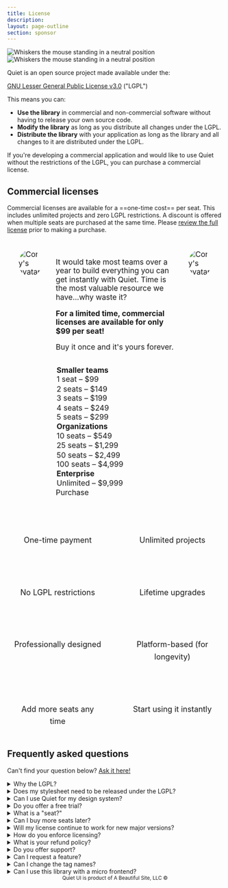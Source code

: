 ```yaml
---
title: License
description: 
layout: page-outline
section: sponsor
---
```


<img class="whiskers only-light" src="/assets/images/whiskers/whiskers-neutral-light.svg" alt="Whiskers the mouse standing in a neutral position">
<img class="whiskers only-dark" src="/assets/images/whiskers/whiskers-neutral-dark.svg" alt="Whiskers the mouse standing in a neutral position">

Quiet is an open source project made available under the:

[GNU Lesser General Public License v3.0](https://www.tldrlegal.com/license/gnu-lesser-general-public-license-v3-lgpl-3) ("LGPL")

This means you can:

- **Use the library** in commercial and non-commercial software without having to release your own source code.
- **Modify the library** as long as you distribute all changes under the LGPL.
- **Distribute the library** with your application as long as the library and all changes to it are distributed under the LGPL.

If you're developing a commercial application and would like to use Quiet without the restrictions of the LGPL, you can purchase a commercial license.

## Commercial licenses

Commercial licenses are available for a ==one-time cost== per seat. This includes unlimited projects and zero LGPL restrictions. A discount is offered when multiple seats are purchased at the same time. Please [review the full license](TODO) prior to making a purchase.

<div id="pricing-callout">
<div class="quote">
  <img 
    src="https://gravatar.com/avatar/bf1b3b95fd5b096a3592247c29667b33?s=400" 
    alt="Cory's avatar"
  >
  <div>
  <p>It would take most teams over a year to build everything you can get instantly with Quiet. Time is the most valuable resource we have…why waste it?</p>
  <p><strong>For a limited time, commercial licenses are available for only $99 per seat!</strong></p>
  <p style="margin-block-end: 0;">Buy it once and it's yours forever.</p>

  <form id="purchase-form">
  <quiet-select label="Number of seats" size="lg" pill>
    <optgroup label="Smaller teams">
      <option name="1">1 seat – $99</option>
      <option name="2">2 seats – $149</option>
      <option name="3">3 seats – $199</option>
      <option name="4">4 seats – $249</option>
      <option name="5">5 seats – $299</option>
    </optgroup>
    <optgroup label="Organizations">
      <option name="10">10 seats – $549</option>
      <option name="25">25 seats – $1,299</option>
      <option name="50">50 seats – $2,499</option>
      <option name="100">100 seats – $4,999</option>
    </optgroup>
    <optgroup label="Enterprise">
      <option name="enterprise">Unlimited – $9,999</option>
    </optgroup>
  </quiet-select>
  <quiet-button variant="primary" size="lg" pill href="TODO" target="_blank">
    Purchase
  </quiet-button>
  </form>
  </div>
  <img 
    src="/assets/images/heart.png" 
    alt="Cory's avatar"
    class="not-mobile"
  >
</div>
</div>

<ul id="features-list" aria-label="Features">
  <li><quiet-icon name="cash-banknote" style="color: #7db664;"></quiet-icon><br>One-time payment</li>
  <li><quiet-icon name="infinity" style="color: #b394f4;"></quiet-icon><br>Unlimited projects</li>
  <li><quiet-icon name="unlink" style="color: #a3a6b5;"></quiet-icon><br>No LGPL restrictions</li>
  <li><quiet-icon name="calendar" style="color: #58acf2;"></quiet-icon><br>Lifetime upgrades</li>
  <li><quiet-icon name="tools" style="color: #e98d61;"></quiet-icon><br>Professionally designed</li>
  <li><quiet-icon name="hourglass" style="color: #39baa4;"></quiet-icon><br>Platform-based (for longevity)</li>
  <li><quiet-icon name="armchair" style="color: #989cff;"></quiet-icon><br>Add more seats any time</li>
  <li><quiet-icon name="rocket" style="color: #ec8786;"></quiet-icon><br>Start using it instantly</li>
</ul>

## Frequently asked questions

Can't find your question below? [Ask it here!](https://github.com/quietui/quiet/discussions)

<details name="faq">
  <summary>Why the LGPL?</summary>
  Good software takes time. Great software takes patience, passion, and a relentless pursuit of perfection. Quiet wasn't built by a corporation, it was built by me, an independent developer. The LGPL gives me the flexibility to open source the software with reasonable restrictions and commercial licensing gives me the means to continue improving it.
</details>

<details name="faq">
  <summary>Does my stylesheet need to be released under the LGPL?</summary>
  No, stylesheets you create with your own custom CSS are not considered derivative works and do not need to be licensed under the LGPL.
</details>

<details name="faq">
  <summary>Can I use Quiet for my design system?</summary>
  Yes, but you will need a commercial license if you don't want to make your modifications available under the LGPL. A commercial license removes that requirement instantly.
</details>

<details name="faq">
  <summary>Do you offer a free trial?</summary>
  You can use the open source version of Quiet in a non-production environment to determine if it's a good fit for your needs. A commercial license is required before deploying the software to production unless you fully comply with the LGPL.
</details>

<details name="faq">
  <summary>What is a "seat?"</summary>
  In the context of licensing, a "seat" is any user who designs, develops, and/or works with the library's HTML, CSS, or JavaScript on a regular basis. For example, a small team with one designer and two developers would purchase a license for three seats.
</details>

<details name="faq">
  <summary>Can I buy more seats later?</summary>
  You can purchase additional seats any time using the form on this page. However, the discount for additional seats cannot be honored for subsequent purchases, so it's better to buy more up front to get the maximum discount!
</details>

<details name="faq">
  <summary>Will my license continue to work for new major versions?</summary>
  All licenses purchased today will be valid for all future versions of the library. If pricing changes later on, licenses purchased prior to the change will be grandfathered in.
</details>

<details name="faq">
  <summary>How do you enforce licensing?</summary>
  I have better things to do than policing people who choose to use software illegally. I will, however, actively defend against rip offs and violations that are brought to my attention. The LGPL has very reasonable terms that permit everyone to use the library as-is without cost as long as certain requirements are met. If those conditions aren't acceptable to you, please purchase a commercial license.
</details>

<details name="faq">
  <summary>What is your refund policy?</summary>
  Refunds are offered up to 30 days from the date of purchase. I want you to be happy. And remember, you can try it before you buy it!
</details>

<details name="faq">
  <summary>Do you offer support?</summary>
  I actively work on bugs, improve the library, and answer questions from the community. However, a commercial license isn't a guarantee of support. I ask that bugs be <a href="https://github.com/quietui/quiet/issues">reported on GitHub</a> and support questions be asked in the <a href="https://github.com/quietui/quiet/discussions">discussion forum</a> for the benefit of the community. I will always do my best to help and prioritize important bugs.
</details>

<details name="faq">
  <summary>Can I request a feature?</summary>
  Features can be requested in the <a href="https://github.com/quietui/quiet/discussions/categories/feature-requests">discussion forum</a>. Please search before posting to prevent duplicate requests. Use the 👍 reaction to vote for a feature.
</details>

<details name="faq">
  <summary>Can I change the tag names?</summary>
  Component tag names, e.g. <code>&lt;quiet-button&gt;</code>, cannot be changed without modifying the source code due to the way tags are referenced in code and styles. Attempting to change tag names, e.g. by extending the associated classes, will cause unexpected breakages and isn't a supported feature of the library.
</details>

<details name="faq">
  <summary>Can I use this library with a micro frontend?</summary>
  Because custom elements are registered globally, I don't recommend using Quiet in a micro frontend architecture <em>unless</em> you move it to the top of the stack. Avoid loading the library multiple times, as this will cause version conflicts and load more code than is necessary.
</details>

<small class="copyright">
  Quiet UI is product of A Beautiful Site, LLC
  &copy;<quiet-date year="numeric"></quiet-date>
</small>


<style>
  #pricing-callout {
    background-color: var(--quiet-paper-color);
    border: var(--quiet-border-style) var(--quiet-border-width) var(--quiet-neutral-stroke-softer);
    border-radius: calc(var(--quiet-border-radius) * 6);
    box-shadow: var(--quiet-shadow-soft);
    padding: 2rem;
    margin-block: calc(var(--quiet-content-spacing) * 1.5);
    scale: 1.025;

    .quote {
      display: flex;
      align-items: start;
      gap: 2rem;
      font-size: 1.0625rem;
    }

    quiet-select {
      margin-block-start: 2rem;
      margin-block-end: 1rem;
    }

    quiet-button {
      width: 100%;
    }

    img {
      max-width: 5rem;
      height: auto;
      border-radius: 50%;
    }

    @media screen and (max-width: 959px) {
      & .quote {
        flex-direction: column;
        align-items: center;
      }
    }
  }

  #purchase-form {
    max-width: 360px;
    margin-inline: auto;
    margin-block-start: 2rem;

    quiet-select {
      &::part(label),
      &::part(description) {
        position: absolute;
        width: 1px;
        height: 1px;
        overflow: hidden;
        white-space: nowrap;
        clip-path: inset(50%);   
      }    
    }
  }

  #features-list {
    display: grid;
    grid-template-columns: 1fr 1fr;
    gap: 2rem;
    padding: 0;
    margin: 0;
    margin-block-end: 2rem;
   
    li {
      display: block;
      list-style: none;
      font-size: 1.125rem;
      text-align: center;
      line-height: 1.6;
      color: var(--quiet-text-muted);
      border-radius: 1rem;
      background: var(--quiet-neutral-fill-softer);
      box-shadow: var(--quiet-shadow-softer);
      padding: 1rem;
      margin: 0;

      quiet-icon {
        font-size: 2.5rem;
        stroke-width: 1.25px;
      }
    }
  }

  @media screen and (max-width: 650px) {
    #features-list {
      gap: 1rem;

      li {
        font-size: 1rem;
      }

      &::first-letter {
        font-size: 1rem;
      }
    }
  }

  .copyright {
    display: block;
    color: var(--quiet-text-muted);
    text-align: center;
    margin-block-end: 2rem;
  }
</style>